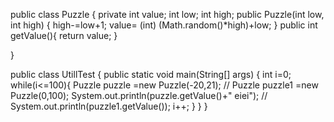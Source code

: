 public class Puzzle {
    private int value;
    int low;
    int high;
    public Puzzle(int low, int high) {
        high-=low+1;
        value= (int) (Math.random()*high)+low;
    }
    public int getValue(){
        return value;
    }

}

public class UtillTest {
    public static void main(String[] args) {
        int i=0;
        while(i<=100){
            Puzzle puzzle =new Puzzle(-20,21);
         //   Puzzle puzzle1 =new Puzzle(0,100);
            System.out.println(puzzle.getValue()+" eiei");
           // System.out.println(puzzle1.getValue());
            i++;
        }
}
}
